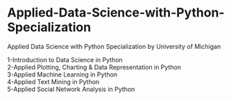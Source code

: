 # Applied-Data-Science-with-Python-Specialization
Applied Data Science with Python Specialization by University of Michigan

1-Introduction to Data Science in Python   
2-Applied Plotting, Charting & Data Representation in Python   
3-Applied Machine Learning in Python   
4-Applied Text Mining in Python   
5-Applied Social Network Analysis in Python   
